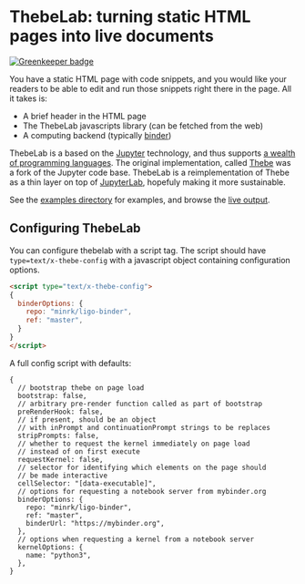 # ThebeLab: turning static HTML pages into live documents

[![Greenkeeper badge](https://badges.greenkeeper.io/minrk/thebelab.svg)](https://greenkeeper.io/)

You have a static HTML page with code snippets, and you would like your readers to be able to edit and run those snippets right there in the page. All it takes is:
- A brief header in the HTML page
- The ThebeLab javascripts library (can be fetched from the web)
- A computing backend (typically [binder](http://mybinder.org))

ThebeLab is a based on the [Jupyter](jupyter.org) technology, and thus supports [a wealth of programming languages](https://github.com/jupyter/jupyter/wiki/Jupyter-kernels). The original implementation, called [Thebe](https://github.com/oreillymedia/thebe) was a fork of the Jupyter code base. ThebeLab is a reimplementation of Thebe as a thin layer on top of [JupyterLab](https://github.com/jupyterlab/jupyterlab), hopefuly making it more sustainable.

See the [examples directory](examples/) for examples, and browse the
[live output](https://minrk.github.io/thebelab/).

## Configuring ThebeLab

You can configure thebelab with a script tag.
The script should have `type=text/x-thebe-config`
with a javascript object containing configuration options.

```html
<script type="text/x-thebe-config">
{
  binderOptions: {
    repo: "minrk/ligo-binder",
    ref: "master",
  }
}
</script>
```

A full config script with defaults:

```javscript
{
  // bootstrap thebe on page load
  bootstrap: false,
  // arbitrary pre-render function called as part of bootstrap
  preRenderHook: false,
  // if present, should be an object
  // with inPrompt and continuationPrompt strings to be replaces
  stripPrompts: false,
  // whether to request the kernel immediately on page load
  // instead of on first execute
  requestKernel: false,
  // selector for identifying which elements on the page should
  // be made interactive
  cellSelector: "[data-executable]",
  // options for requesting a notebook server from mybinder.org
  binderOptions: {
    repo: "minrk/ligo-binder",
    ref: "master",
    binderUrl: "https://mybinder.org",
  },
  // options when requesting a kernel from a notebook server
  kernelOptions: {
    name: "python3",
  },
}
```
